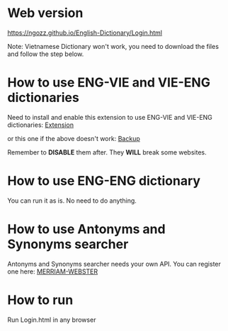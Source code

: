 # Web version
https://ngozz.github.io/English-Dictionary/Login.html

Note: Vietnamese Dictionary won't work, you need to download the files and follow the step below.

# How to use ENG-VIE and VIE-ENG dictionaries
Need to install and enable this extension to use ENG-VIE and VIE-ENG dictionaries: [Extension](https://chrome.google.com/webstore/detail/allow-cors-access-control/lhobafahddgcelffkeicbaginigeejlf)

or this one if the above doesn't work: [Backup](https://chrome.google.com/webstore/detail/moesif-origin-cors-change/digfbfaphojjndkpccljibejjbppifbc)

Remember to **DISABLE** them after. They **WILL** break some websites.

# How to use ENG-ENG dictionary
You can run it as is. No need to do anything.

# How to use Antonyms and Synonyms searcher
Antonyms and Synonyms searcher needs your own API. You can register one here: [MERRIAM-WEBSTER](https://www.dictionaryapi.com/products/api-collegiate-thesaurus)

# How to run
Run Login.html in any browser
